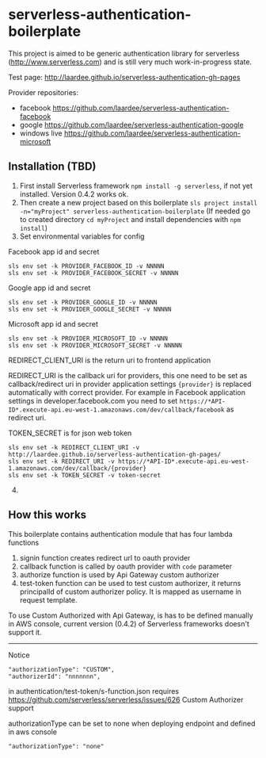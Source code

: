 # serverless-authentication-boilerplate

This project is aimed to be generic authentication library for serverless (http://www.serverless.com) and is still very much work-in-progress state.

Test page: http://laardee.github.io/serverless-authentication-gh-pages

Provider repositories:

* facebook https://github.com/laardee/serverless-authentication-facebook
* google https://github.com/laardee/serverless-authentication-google
* windows live https://github.com/laardee/serverless-authentication-microsoft

## Installation (TBD)

1. First install Serverless framework `npm install -g serverless`, if not yet installed. Version 0.4.2 works ok.
2. Then create a new project based on this boilerplate `sls project install -n="myProject" serverless-authentication-boilerplate`
(If needed go to created directory `cd myProject` and install dependencies with `npm install`)
3. Set environmental variables for config

Facebook app id and secret
```
sls env set -k PROVIDER_FACEBOOK_ID -v NNNNN
sls env set -k PROVIDER_FACEBOOK_SECRET -v NNNNN
```

Google app id and secret

```
sls env set -k PROVIDER_GOOGLE_ID -v NNNNN
sls env set -k PROVIDER_GOOGLE_SECRET -v NNNNN
```

Microsoft app id and secret
```
sls env set -k PROVIDER_MICROSOFT_ID -v NNNNN
sls env set -k PROVIDER_MICROSOFT_SECRET -v NNNNN
```

REDIRECT_CLIENT_URI is the return uri to frontend application

REDIRECT_URI is the callback uri for providers, this one need to be set as callback/redirect uri in provider application settings `{provider}` is replaced automatically with correct provider. For example in Facebook application settings in developer.facebook.com you need to set `https://*API-ID*.execute-api.eu-west-1.amazonaws.com/dev/callback/facebook` as redirect uri.

TOKEN_SECRET is for json web token

```
sls env set -k REDIRECT_CLIENT_URI -v http://laardee.github.io/serverless-authentication-gh-pages/
sls env set -k REDIRECT_URI -v https://*API-ID*.execute-api.eu-west-1.amazonaws.com/dev/callback/{provider}
sls env set -k TOKEN_SECRET -v token-secret
```

4.

## How this works

This boilerplate contains authentication module that has four lambda functions
1. signin function creates redirect url to oauth provider
2. callback function is called by oauth provider with `code` parameter
3. authorize function is used by Api Gateway custom authorizer
4. test-token function can be used to test custom authorizer, it returns principalId of custom authorizer policy. It is mapped as username in request template.

To use Custom Authorized with Api Gateway, is has to be defined manually in AWS console, current version (0.4.2) of Serverless frameworks doesn't support it.


-------------------


Notice
```
"authorizationType": "CUSTOM",
"authorizerId": "nnnnnnn",
```
in authentication/test-token/s-function.json requires https://github.com/serverless/serverless/issues/626 Custom Authorizer support

authorizationType can be set to none when deploying endpoint and defined in aws console
```
"authorizationType": "none"
```